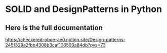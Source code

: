 # SOLID and DesignPatterns in Python

## Here is the full documentation
https://checkered-oboe-ae0.notion.site/Design-patterns-245f329a2fbb4308b3caf106590a84db?pvs=73
